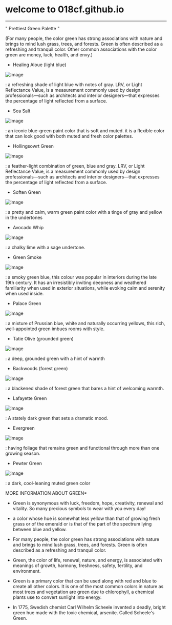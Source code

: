 # welcome to 018cf.github.io
----
" Prettiest Green Palette "

(For many people, the color green has strong associations with nature and brings to mind lush grass, trees, and forests. Green is often described as a refreshing and tranquil color. Other common associations with the color green are money, luck, health, and envy.)

- Healing Aloue (light blue)

![image](https://user-images.githubusercontent.com/118184959/203087743-f9999819-b6ec-483f-b545-fe82a78d1106.png)


: a refreshing shade of light blue with notes of gray. LRV, or Light Reflectance Value, is a measurement commonly used by design professionals—such as architects and interior designers—that expresses the percentage of light reflected from a surface.

- Sea Salt

![image](https://user-images.githubusercontent.com/118184959/203088079-7a4cf2e7-e780-4f59-b302-a8efc603e2ea.png)

:  an iconic blue-green paint color that is soft and muted. it is a flexible color that can look good with both muted and fresh color palettes.

- Hollingsowrt Green

![image](https://user-images.githubusercontent.com/118184959/203088409-a3efb1cd-deef-42e0-9109-e12d6d275b83.png)

: a feather-light combination of green, blue and gray. LRV, or Light Reflectance Value, is a measurement commonly used by design professionals—such as architects and interior designers—that expresses the percentage of light reflected from a surface.

- Soften Green

![image](https://user-images.githubusercontent.com/118184959/203088573-60ff990d-f891-48c8-8246-f2b58199c555.png)

:  a pretty and calm, warm green paint color with a tinge of gray and yellow in the undertones

- Avocado Whip

![image](https://user-images.githubusercontent.com/118184959/203088670-45dd9f5f-ac5d-42d2-9000-13b2e9bdae19.png)

:  a chalky lime with a sage undertone.

- Green Smoke

![image](https://user-images.githubusercontent.com/118184959/203088746-cfebd3c6-ddd5-41ee-8348-1468114126a4.png)

: a smoky green blue, this colour was popular in interiors during the late 19th century. It has an irresistibly inviting deepness and weathered familiarity when used in exterior situations, while evoking calm and serenity when used inside.

- Palace Green

![image](https://user-images.githubusercontent.com/118184959/203088829-67a30974-a27b-4a01-a9bf-18858755ad99.png)

: a mixture of Prussian blue, white and naturally occurring yellows, this rich, well-appointed green imbues rooms with style.

- Tatie Olive (grounded green)

![image](https://user-images.githubusercontent.com/118184959/203088997-41a73a29-9c0f-4d84-9149-c655d53bffd1.png)

: a deep, grounded green with a hint of warmth

- Backwoods (forest green)

![image](https://user-images.githubusercontent.com/118184959/203089058-45beb427-7169-4e72-884e-9eb05df7433d.png)

: a blackened shade of forest green that bares a hint of welcoming warmth.

- Lafayette Green

![image](https://user-images.githubusercontent.com/118184959/203089123-57699108-2c0c-42bc-89b0-8fa233f0a08c.png)

: A stately dark green that sets a dramatic mood.

- Evergreen

![image](https://user-images.githubusercontent.com/118184959/203089196-b0b63610-6b57-49e9-972b-5b7b304d36f5.png)

: having foliage that remains green and functional through more than one growing season. 

- Pewter Green

![image](https://user-images.githubusercontent.com/118184959/203089269-934dd5dd-6be7-4892-83b4-d7de611d032c.png)

:  a dark, cool-leaning muted green color

MORE INFORMATION ABOUT GREEN*

- Green is synonymous with luck, freedom, hope, creativity, renewal and vitality. So many precious symbols to wear with you every day!

-  a color whose hue is somewhat less yellow than that of growing fresh grass or of the emerald or is that of the part of the spectrum lying between blue and yellow.

- For many people, the color green has strong associations with nature and brings to mind lush grass, trees, and forests. Green is often described as a refreshing and tranquil color.

- Green, the color of life, renewal, nature, and energy, is associated with meanings of growth, harmony, freshness, safety, fertility, and environment.

- Green is a primary color that can be used along with red and blue to create all other colors. It is one of the most common colors in nature as most trees and vegetation are green due to chlorophyll, a chemical plants use to convert sunlight into energy.

- In 1775, Swedish chemist Carl Wilhelm Scheele invented a deadly, bright green hue made with the toxic chemical, arsenite. Called Scheele's Green.
